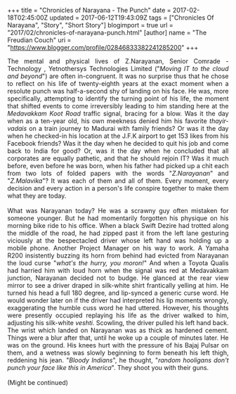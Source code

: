 +++
title = "Chronicles of Narayana - The Punch"
date = 2017-02-18T02:45:00Z
updated = 2017-06-12T19:43:09Z
tags = ["Chronicles Of Narayana", "Story", "Short Story"]
blogimport = true 
url = "2017/02/chronicles-of-narayana-punch.html"
[author]
	name = "The Freudian Couch"
	uri = "https://www.blogger.com/profile/02846833382241285200"
+++

<div dir="ltr" style="text-align: left;" trbidi="on">
<div class="MsoNormal">
<div style="text-align: justify;">
The mental and physical lives of Z.Narayanan, Senior Comrade - Technology ,
Yetnothersys Technologies Limited ("<i>Moving IT to the cloud and beyond</i>") are often in-congruent.
It was no surprise thus that he chose to reflect on his life of twenty-eighth years at the exact moment when a resolute punch was half-a-second shy of landing on his face. He was, more specifically, attempting to identify the turning point of his
life, the moment that shifted events to come irreversibly leading to him standing here at the <i>Medavakkam Koot Road </i>traffic signal, bracing for a blow. Was it the day
when as a ten-year old, his own meekness denied him his favorite <i>thayir-vadais</i>
on a train journey to Madurai with family friends? Or was it the day when he checked-in his location at the J.F.K airport to get 153 likes from his Facebook friends? Was it the
day when he decided to quit his job and come back to India for good? Or, was it the day when he concluded that all corporates are equally pathetic, and that he should rejoin IT? Was it much before, even before he was born, when his father had picked
up a chit each from two lots of folded papers with the words "<i>Z.Narayanan</i>" and "<i>Z.Malavika</i>"? It was each of
them and all of them. Every moment, every decision and every action in a
person's life conspire together to make them what they are today.</div>
</div>
<div class="MsoNormal">
<o:p></o:p></div>
<div class="MsoNormal">
<div style="text-align: justify;">
<br /></div>
</div>
<div class="MsoNormal">
<div style="text-align: justify;">
What was Narayanan today? He was a scrawny guy often mistaken for someone younger. But he had momentarily forgotten his physique on
his morning bike ride to his office. When a black Swift Dezire had trotted along the
middle of the road, he had zipped past it from the left lane gesturing viciously at the bespectacled driver whose left hand was holding up a mobile phone. Another Project Manager on his way to work. A Yamaha R200 insistently buzzing its horn from behind had evicted from Narayanan the loud curse "<i>what's the hurry, you moron!</i>" And when a Toyota Qualis had harried him with loud horn when the signal was red at Medavakkam junction, Narayanan decided not to budge. He glanced at the rear view mirror to see a driver draped in silk-white shirt frantically yelling at him. He turned his head a full 180 degree, and lip-synced a generic curse word. He would wonder later on if the driver had interpreted his lip moments wrongly, exaggerating the humble cuss word he had uttered. However, his thoughts were presently occupied replaying his life as the driver walked to him, adjusting his silk-white <i>veshti. </i>Scowling, the driver&nbsp;pulled his left hand back. The wrist which landed on Narayanan was as thick as hardened cement. Things were a blur after that, until he woke up a couple of minutes later. He was on the ground. His knees hurt with the pressure of his Bajaj Pulsar on them, and a wetness was slowly beginning to form beneath his left thigh, reddening his jean. "<i>Bloody Indians</i>", he thought, "<i>random hooligans don't punch your face like this in America</i>". They shoot you with their guns.</div>
<div style="text-align: justify;">
<br /></div>
<div style="text-align: justify;">
(Might be continued)</div>
</div>
</div>

